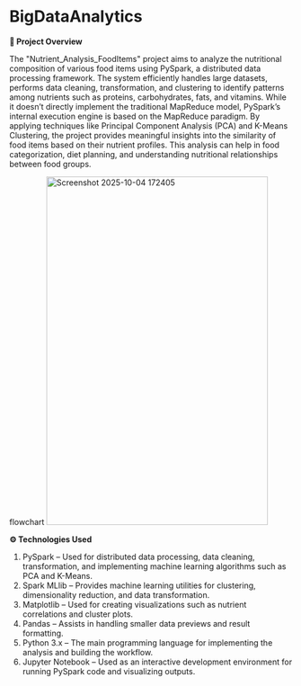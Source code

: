 # BigDataAnalytics

**🧾 Project Overview**

The "Nutrient_Analysis_FoodItems" project aims to analyze the nutritional composition of various food items using PySpark, a distributed data processing framework.
The system efficiently handles large datasets, performs data cleaning, transformation, and clustering to identify patterns among nutrients such as proteins, carbohydrates, fats, and vitamins.
While it doesn’t directly implement the traditional MapReduce model, PySpark’s internal execution engine is based on the MapReduce paradigm.
By applying techniques like Principal Component Analysis (PCA) and K-Means Clustering, the project provides meaningful insights into the similarity of food items based on their nutrient profiles.
This analysis can help in food categorization, diet planning, and understanding nutritional relationships between food groups.

flowchart
<img width="394" height="620" alt="Screenshot 2025-10-04 172405" src="https://github.com/user-attachments/assets/d18eb5ce-89a8-4d6b-be03-ba6342acfe78" />


**⚙️ Technologies Used**

1. PySpark – Used for distributed data processing, data cleaning, transformation, and implementing machine learning algorithms such as PCA and K-Means.
2. Spark MLlib – Provides machine learning utilities for clustering, dimensionality reduction, and data transformation.
3. Matplotlib – Used for creating visualizations such as nutrient correlations and cluster plots.
4. Pandas – Assists in handling smaller data previews and result formatting.
5. Python 3.x – The main programming language for implementing the analysis and building the workflow.
6. Jupyter Notebook – Used as an interactive development environment for running PySpark code and visualizing outputs.


